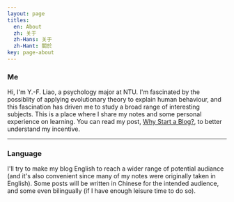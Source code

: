 ```yaml
---
layout: page
titles:
  en: About
  zh: 关于
  zh-Hans: 关于
  zh-Hant: 關於
key: page-about
---
```


### Me
Hi, I'm Y.-F. Liao, a psychology major at NTU. I'm fascinated by the possiblity of applying evolutionary theory to explain human behaviour, and this fascination has driven me to study a broad range of interesting subjects. This is a place where I share my notes and some personal experience on learning. You can read my post, [Why Start a Blog?](https://liao961120.github.io/2017/11/26/why-start-a-blog.html), to better understand my incentive.

----------------------
### Language
I'll try to make my blog English to reach a wider range of potential audiance (and it's also convenient since many of my notes were originally taken in English). Some posts will be written in Chinese for the intended audience, and some even bilingually (if I have enough leisure time to do so).


<br><br>
